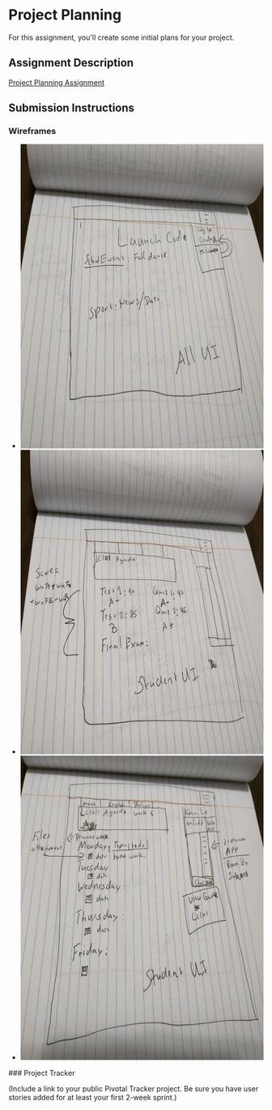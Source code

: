 
# Project Planning
For this assignment, you'll create some initial plans for your project.

## Assignment Description
[Project Planning Assignment](https://education.launchcode.org/liftoff/assignments/planning/)

## Submission Instructions

### Wireframes

<ul>
    <li><img src='https://github.com/Khoi938/liftoff-assignments/blob/master/P3-Project_Planning/All%20UI.jpg?raw=true' width='900' height='600'></li>
    <li><img src='https://github.com/Khoi938/liftoff-assignments/blob/master/P3-Project_Planning/IMG_20180502_061203.jpg' width='900' height='600'></li>
    <li><img src='https://github.com/Khoi938/liftoff-assignments/blob/master/P3-Project_Planning/IMG_20180502_061140.jpg' width='900' height='600'></li>
</ul>
### Project Tracker

(Include a link to your public Pivotal Tracker project. Be sure you have user stories added for at least your first 2-week sprint.)